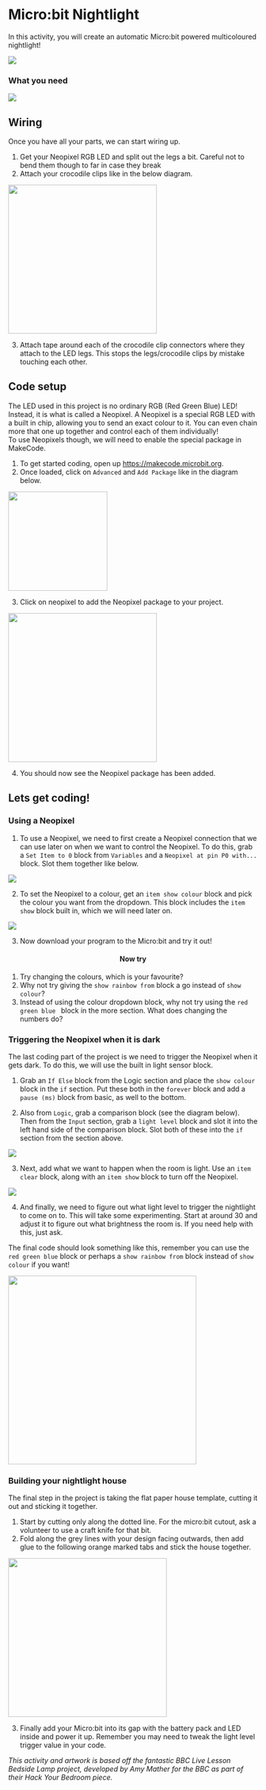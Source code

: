 <link rel="stylesheet" href="https://maxcdn.bootstrapcdn.com/bootstrap/4.0.0-beta.2/css/bootstrap.min.css">
   
# Micro:bit Nightlight
In this activity, you will create an automatic Micro:bit powered multicoloured nightlight!  

![](images/header.jpg)

### What you need   

![](images/needed-parts.png)

<div class="page-break"></div>

## Wiring
Once you have all your parts, we can start wiring up.  
1. Get your Neopixel RGB LED and split out the legs a bit. Careful not to bend them though to far in case they break   
2. Attach your crocodile clips like in the below diagram.    

<img src="images/wiring-diagram-1.png" width="300em"> 

3. Attach tape around each of the crocodile clip connectors where they attach to the LED legs. This stops the legs/crocodile clips by mistake touching each other.
<div class="page-break"></div>

## Code setup
The LED used in this project is no ordinary RGB (Red Green Blue) LED! Instead, it is what is called a Neopixel. A Neopixel is a special RGB LED with a built in chip, allowing you to send an exact colour to it. You can even chain more that one up together and control each of them individually!   
To use Neopixels though, we will need to enable the special package in MakeCode.
   
1. To get started coding, open up https://makecode.microbit.org.
2. Once loaded, click on ```Advanced``` and ```Add Package``` like in the diagram below.     

<img src="images/add-neopixel-1.png" width="200em"> 

3. Click on neopixel to add the Neopixel package to your project.    

<img src="images/add-neopixel-2.png" width="300em"> 

4. You should now see the Neopixel package has been added.     

<div class="page-break"></div>
   
## Lets get coding!   
### Using a Neopixel   
1. To use a Neopixel, we need to first create a Neopixel connection that we can use later on when we want to control the Neopixel. To do this, grab a ```Set Item to 0``` block from ```Variables``` and a ```Neopixel at pin P0 with...``` block. Slot them together like below.   

<img src="images/neopixel-block-1.png"> 

2. To set the Neopixel to a colour, get an ```item show colour``` block and pick the colour you want from the dropdown. This block includes the ```item show``` block built in, which we will need later on.      

<img src="images/neopixel-block-2.png">   

3. Now download your program to the Micro:bit and try it out!   

<div class="alert alert-info">
  <h4 align="center">Now try</h4>
  <ol>
  <li>Try changing the colours, which is your favourite?</li>
  <li>Why not try giving the <code>show rainbow from</code> block a go instead of <code>show colour</code>?</li>
  <li>Instead of using the colour dropdown block, why not try using the <code>red green blue </code> block in the more section. What does changing the numbers do?</li>
  </ol>
</div>

### Triggering the Neopixel when it is dark   
The last coding part of the project is we need to trigger the Neopixel when it gets dark. To do this, we will use the built in light sensor block.   
1. Grab an ```If Else``` block from the Logic section and place the ```show colour``` block in the ```if``` section. Put these both in the ```forever``` block and add a ```pause (ms)``` block from basic, as well to the bottom.    

2. Also from ```Logic```, grab a comparison block (see the diagram below). Then from the ```Input``` section, grab a ```light level``` block and slot it into the left hand side of the comparison block. Slot both of these into the ```if``` section from the section above.  

<img src="images/light-block-2.png"> 

3. Next, add what we want to happen when the room is light. Use an ```item clear``` block, along with an ```item show``` block to turn off the Neopixel.     

<img src="images/light-block-3.png"> 

4. And finally, we need to figure out what light level to trigger the nightlight to come on to. This will take some experimenting. Start at around 30 and adjust it to figure out what brightness the room is. If you need help with this, just ask.   

The final code should look something like this, remember you can use the ```red green blue``` block or perhaps a ```show rainbow from``` block instead of ```show colour``` if you want!   

<img src="images/light-block-4.png" width="380em">    
    
### Building your nightlight house   
The final step in the project is taking the flat paper house template, cutting it out and sticking it together.
1. Start by cutting only along the dotted line. For the micro:bit cutout, ask a volunteer to use a craft knife for that bit.   
2. Fold along the grey lines with your design facing outwards, then add glue to the following orange marked tabs and stick the house together.  

<img src="images/template-glue.png" width="320em"> 
   
3. Finally add your Micro:bit into its gap with the battery pack and LED inside and power it up. Remember you may need to tweak the light level trigger value in your code.  

*This activity and artwork is based off the fantastic BBC Live Lesson Bedside Lamp project, developed by Amy Mather for the BBC as part of their Hack Your Bedroom piece.*   
